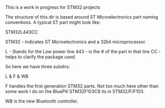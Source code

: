 This is a work in progress for STM32 projects

The structure of this dir is based around ST Microelectronics part
naming conventions. A typical ST part might look like:


STM32L443CC

STM32 - indicates ST Microelectronics and a 32bit microprocessor.

L - Stands for the Low power line
443 - is the # of the part in that line
CC - helps to clarify the package used.

So here we have three subdirs:

L & F & WB

F handles the first generation STM32 parts. Not too much here other
than some work I do on the BluePill STM32F103C8 its in STM32/F/F103.

WB is the new Bluetooth controller.
